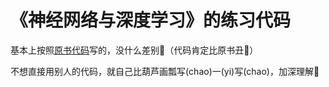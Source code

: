 # 《神经网络与深度学习》的练习代码

基本上按照[原书代码](https://github.com/mnielsen/neural-networks-and-deep-learning)写的，没什么差别🌚（代码肯定比原书丑🙈）

不想直接用别人的代码，就自己比葫芦画瓢写(chao)一(yi)写(chao)，加深理解🤣